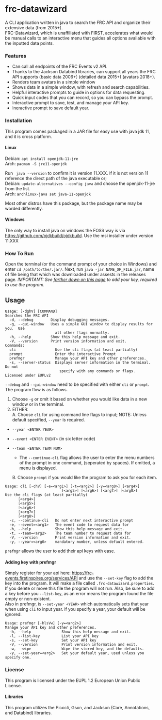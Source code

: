 # frc-datawizard
A CLI application written in java to search the FRC API and organize their extensive data (from 2015+).  
FRC-Datawizard, which is unaffiliated with FIRST, accelerates what would be manual calls to an 
interactive menu that guides all options available with the inputted data points.  

### Features
* Can call all endpoints of the FRC Events v2 API.
* Thanks to the Jackson Databind libraries, can support all years the FRC API supports (basic data 2006+) (detailed data 2015+) (avatars 2018+).
* Renders team avatars in a simple window
* Shows data in a simple window, with refresh and search capabilities.
* Helpful interactive prompts to guide in options for data requesting.
* Quick input codes that you can record, so you can bypass the prompt.
* Interactive prompt to save, test, and manage your API key.
* Ineractive prompt to save default year.

### Installation
This program comes packaged in a JAR file for easy use with java jdk 11, and it is cross platform.
#### Linux
Debian: `apt install openjdk-11-jre`  
Arch: `pacman -S jre11-openjdk`  

Run ` java --version` to confirm it is version 11.XXX.  If it is not version 11 reference the direct path of the java executable or;  
Debian: `update-alternatives --config java` and choose the openjdk-11-jre from the list.  
Arch: `archlinux-java set java-11-openjdk`  

Most other distros have this package, but the package name may be worded differently.  

#### Windows
The only way to install java on windows the FOSS way is via https://github.com/ojdkbuild/ojdkbuild.  Use the msi installer under version 11.XXX

### How To Run
Open the terminal (or the command prompt of your choice in Windows) and enter `cd /path/to/the/.jar/`.  Next, run `java -jar NAME_OF_FILE.jar`, name of file being that which was downloaded under assests in the releases page. _IMPORTANT: See [farther down on this page](#adding-key-with-prefmgr) to add your key, required to use the program._

## Usage

```
Usage: [-dghV] [COMMAND]
Searches the FRC API
  -d, --debug        Display debugging messages.
  -g, --gui-window   Uses a simple GUI window to display results for you.  Use
                       all other flags normally.
  -h, --help         Show this help message and exit.
  -V, --version      Print version information and exit.
Commands:
  cli                  Use the cli flags (at least partially)
  prompt               Enter the interactive Prompt
  prefmgr              Manage your API key and other preferences.
  -s, --server-status  Displays server information in the terminal.  Do not
                         specify with any commands or flags.
Licensed under EUPLv2
```
`--debug` and `--gui-window` need to be specified with either `cli` or `prompt`.  
The program flow is as follows.
1.  Choose `-g` or omit it based on whether you would like data in a new window or in the terminal.
2.  EITHER:  
A. Choose `cli` for using command line flags to input; NOTE: Unless default specified, `--year` is required.
* `--year <ENTER YEAR>` 
* `--event <ENTER EVENT>` (in six letter code)
* `--team <ENTER TEAM NUM>`  
    * The `--continue-cli` flag allows the user to enter the menu numbers of the prompt in one command, (seperated by spaces).  If omitted, a menu is displayed.
    
    B. Choose `prompt` if you would like the program to ask you for each item.
    
```
Usage: cli [-chV] [-e=<arg1>] [-t=<arg2>] [-y=<arg0>] [<arg4>]
                          [<arg5>] [<arg6>] [<arg7>] [<arg8>]
Use the cli flags (at least partially)
      [<arg4>]
      [<arg5>]
      [<arg6>]
      [<arg7>]
      [<arg8>]
  -c, --continue-cli   Do not enter next interactive prompt
  -e, --event=<arg1>   The event code to request data for
  -h, --help           Show this help message and exit.
  -t, --team=<arg2>    The team number to request data for
  -V, --version        Print version information and exit.
  -y, --year=<arg0>    mandatory number, unless default entered.
```
`prefmgr` allows the user to add their api keys with ease.  
#### Adding key with prefmgr
Simply register for your api here: https://frc-events.firstinspires.org/services/API and use the `--set-key` flag to add the key into the program.  It will make a file called `.frc-datawizard.properties`.  If you delete or move this file the program will not run.  Also, be sure to add a key before you `--list-key`, as an error means the program found the file empty or non-existent.  
Also in prefmgr, is `--set-year <YEAR>` which automatically sets that year when using `cli` to input year.  If you specify a year, your default will be ignored.
```
Usage: prefmgr [-hlsVw] [-y=<arg2>]
Manage your API key and other preferences.
  -h, --help              Show this help message and exit.
  -l, --list-key          List your API key
  -s, --set-key           Set your API key
  -V, --version           Print version information and exit.
  -w, --wipe              Wipe the stored key, and the defaults.
  -y, --set-year=<arg2>   Set your default year, used unless you specify one.
```
### License
This program is licensed under the EUPL 1.2 European Union Public License. 
#### Libraries
This program utilizes the Picocli, Gson, and Jackson (Core, Annotations, and Databind) libraries.
